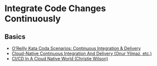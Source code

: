 # Integrate Code Changes Continuously

## Basics

* [O’Reilly Kata Coda Scenarios: Continuous Integration & Delivery](https://www.katacoda.com/courses/cicd)
* [Cloud-Native Continuous Integration And Delivery (Onur Yilmaz, etc.)](https://learning.oreilly.com/videos/cloud-native-continous-integration/9781838551179/)
* [CI/CD In A Cloud Native World (Christie Wilson)](https://learning.oreilly.com/videos/ci-cd-in-a/0636920335597)